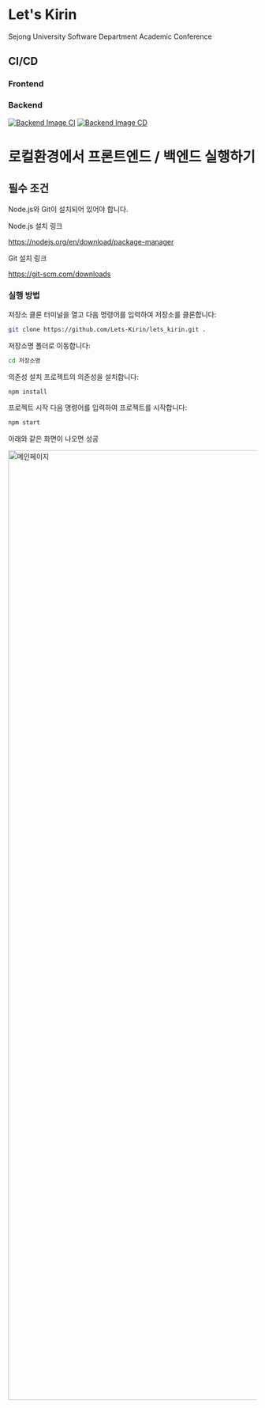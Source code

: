 # Let's Kirin
Sejong University Software Department Academic Conference

## CI/CD

### Frontend

### Backend
[![Backend Image CI](https://github.com/Lets-Kirin/lets_kirin/actions/workflows/backend_ci.yml/badge.svg)](https://github.com/Lets-Kirin/lets_kirin/actions/workflows/backend_ci.yml)
[![Backend Image CD](https://github.com/Lets-Kirin/lets_kirin/actions/workflows/backend_cd.yml/badge.svg?branch=main)](https://github.com/Lets-Kirin/lets_kirin/actions/workflows/backend_cd.yml)

# 로컬환경에서 프론트엔드 / 백엔드 실행하기

## 필수 조건

Node.js와 Git이 설치되어 있어야 합니다.

Node.js 설치 링크

https://nodejs.org/en/download/package-manager

Git 설치 링크

https://git-scm.com/downloads

### 실행 방법

저장소 클론 터미널을 열고 다음 명령어를 입력하여 저장소를 클론합니다:

```zsh
git clone https://github.com/Lets-Kirin/lets_kirin.git .
```

저장소명 폴더로 이동합니다:

```zsh
cd 저장소명
```

의존성 설치 프로젝트의 의존성을 설치합니다:

```zsh
npm install
```

프로젝트 시작 다음 명령어를 입력하여 프로젝트를 시작합니다:

```zsh
npm start
```

아래와 같은 화면이 나오면 성공 

<img width="1920" alt="메인페이지" src="https://github.com/user-attachments/assets/5fe157ff-a1fc-4ad6-8548-73ae494754d9">